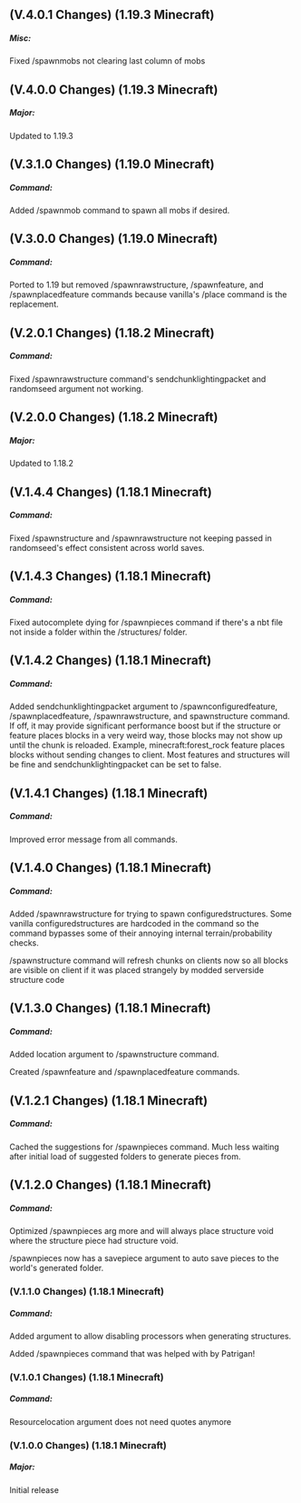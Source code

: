 ## **(V.4.0.1 Changes) (1.19.3 Minecraft)**

##### Misc:
Fixed /spawnmobs not clearing last column of mobs


## **(V.4.0.0 Changes) (1.19.3 Minecraft)**

##### Major:
Updated to 1.19.3


## **(V.3.1.0 Changes) (1.19.0 Minecraft)**

##### Command:
Added /spawnmob command to spawn all mobs if desired.


## **(V.3.0.0 Changes) (1.19.0 Minecraft)**

##### Command:
Ported to 1.19 but removed /spawnrawstructure, /spawnfeature, and /spawnplacedfeature commands because vanilla's /place command is the replacement.


## **(V.2.0.1 Changes) (1.18.2 Minecraft)**

##### Command:
Fixed /spawnrawstructure command's sendchunklightingpacket and randomseed argument not working.


## **(V.2.0.0 Changes) (1.18.2 Minecraft)**

##### Major:
Updated to 1.18.2


## **(V.1.4.4 Changes) (1.18.1 Minecraft)**

##### Command:
Fixed /spawnstructure and /spawnrawstructure not keeping passed in randomseed's effect consistent across world saves.


## **(V.1.4.3 Changes) (1.18.1 Minecraft)**

##### Command:
Fixed autocomplete dying for /spawnpieces command if there's a nbt file not inside a folder within the /structures/ folder.


## **(V.1.4.2 Changes) (1.18.1 Minecraft)**

##### Command:
Added sendchunklightingpacket argument to /spawnconfiguredfeature, /spawnplacedfeature, /spawnrawstructure, and spawnstructure command.
  If off, it may provide significant performance boost but if the structure or feature places blocks in a very weird way, those blocks
  may not show up until the chunk is reloaded. Example, minecraft:forest_rock feature places blocks without sending changes to client.
  Most features and structures will be fine and sendchunklightingpacket can be set to false.


## **(V.1.4.1 Changes) (1.18.1 Minecraft)**

##### Command:
Improved error message from all commands.


## **(V.1.4.0 Changes) (1.18.1 Minecraft)**

##### Command:
Added /spawnrawstructure for trying to spawn configuredstructures. Some vanilla configuredstructures are hardcoded in the command so the command bypasses some of their annoying internal terrain/probability checks.

/spawnstructure command will refresh chunks on clients now so all blocks are visible on client if it was placed strangely by modded serverside structure code


## **(V.1.3.0 Changes) (1.18.1 Minecraft)**

##### Command:
Added location argument to /spawnstructure command.

Created /spawnfeature and /spawnplacedfeature commands.


## **(V.1.2.1 Changes) (1.18.1 Minecraft)**

##### Command:
Cached the suggestions for /spawnpieces command. Much less waiting after initial load of suggested folders to generate pieces from.


## **(V.1.2.0 Changes) (1.18.1 Minecraft)**

##### Command:
Optimized /spawnpieces arg more and will always place structure void where the structure piece had structure void.

/spawnpieces now has a savepiece argument to auto save pieces to the world's generated folder.


### **(V.1.1.0 Changes) (1.18.1 Minecraft)**

##### Command:
Added argument to allow disabling processors when generating structures.

Added /spawnpieces command that was helped with by Patrigan!


### **(V.1.0.1 Changes) (1.18.1 Minecraft)**

##### Command:
Resourcelocation argument does not need quotes anymore


### **(V.1.0.0 Changes) (1.18.1 Minecraft)**

##### Major:
Initial release

